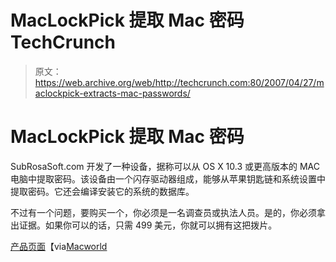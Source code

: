 # MacLockPick 提取 Mac 密码 TechCrunch

> 原文：<https://web.archive.org/web/http://techcrunch.com:80/2007/04/27/maclockpick-extracts-mac-passwords/>

# MacLockPick 提取 Mac 密码

SubRosaSoft.com 开发了一种设备，据称可以从 OS X 10.3 或更高版本的 MAC 电脑中提取密码。该设备由一个闪存驱动器组成，能够从苹果钥匙链和系统设置中提取密码。它还会编译安装它的系统的数据库。

不过有一个问题，要购买一个，你必须是一名调查员或执法人员。是的，你必须拿出证据。如果你可以的话，只需 499 美元，你就可以拥有这把拨片。

[产品页面](https://web.archive.org/web/20210224235503/http://www.subrosasoft.com/OSXSoftware/index.php?main_page=product_info&cPath=200&products_id=195)【via[Macworld](https://web.archive.org/web/20210224235503/http://www.macworld.com/news/2007/04/27/maclockpick/index.php)